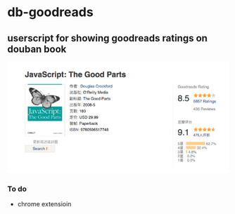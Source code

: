 # db-goodreads
## userscript for showing goodreads ratings on douban book

![screenshotgit](screenshot.png)

### To do
- chrome extensioin